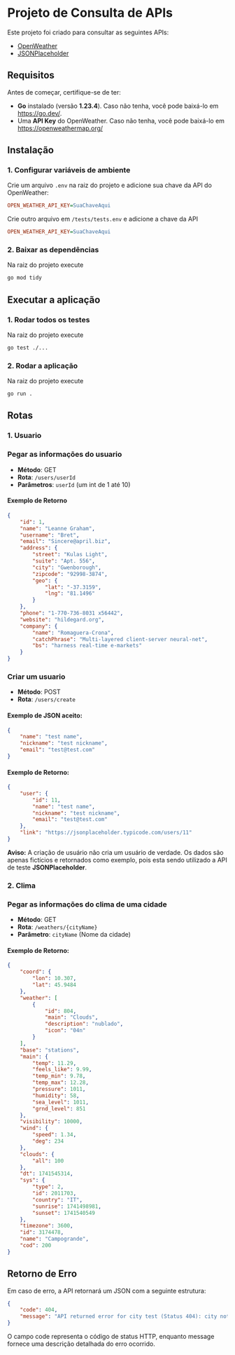 # Projeto de Consulta de APIs

Este projeto foi criado para consultar as seguintes APIs:

- [OpenWeather](https://openweathermap.org/)
- [JSONPlaceholder](https://jsonplaceholder.typicode.com/)

## Requisitos

Antes de começar, certifique-se de ter:

- **Go** instalado (versão **1.23.4**).
Caso não tenha, você pode baixá-lo em https://go.dev/.
- Uma **API Key** do OpenWeather.
Caso não tenha, você pode baixá-lo em https://openweathermap.org/

## Instalação

### 1. Configurar variáveis de ambiente

Crie um arquivo `.env` na raiz do projeto e adicione sua chave da API do OpenWeather:

```ini
OPEN_WEATHER_API_KEY=SuaChaveAqui
```
Crie outro arquivo em `/tests/tests.env` e adicione a chave da API
```ini
OPEN_WEATHER_API_KEY=SuaChaveAqui
```

### 2. Baixar as dependências

Na raiz do projeto execute

```bash
go mod tidy
```

## Executar a aplicação

### 1. Rodar todos os testes

Na raiz do projeto execute

```bash
go test ./...
```

### 2. Rodar a aplicação

Na raiz do projeto execute

```bash
go run .
```

## Rotas

### 1. Usuario

### Pegar as informações do usuario

- **Método**: GET
- **Rota**: `/users/userId` 
- **Parâmetros**: `userId` (um int de 1 até 10)
 
#### Exemplo de Retorno

```json
{
    "id": 1,
    "name": "Leanne Graham",
    "username": "Bret",
    "email": "Sincere@april.biz",
    "address": {
        "street": "Kulas Light",
        "suite": "Apt. 556",
        "city": "Gwenborough",
        "zipcode": "92998-3874",
        "geo": {
            "lat": "-37.3159",
            "lng": "81.1496"
        }
    },
    "phone": "1-770-736-8031 x56442",
    "website": "hildegard.org",
    "company": {
        "name": "Romaguera-Crona",
        "catchPhrase": "Multi-layered client-server neural-net",
        "bs": "harness real-time e-markets"
    }
}
```

### Criar um usuario

- **Método**: POST
- **Rota**: `/users/create`

#### Exemplo de JSON aceito:

```json
{
    "name": "test name",
    "nickname": "test nickname",
    "email": "test@test.com"
}
```

#### Exemplo de Retorno:

```json
{
    "user": {
        "id": 11,
        "name": "test name",
        "nickname": "test nickname",
        "email": "test@test.com"
    },
    "link": "https://jsonplaceholder.typicode.com/users/11"
}
```

**Aviso:** A criação de usuário não cria um usuário de verdade. Os dados são apenas fictícios e retornados como exemplo, pois esta sendo utilizado a API de teste **JSONPlaceholder**.

### 2. Clima

### Pegar as informações do clima de uma cidade

- **Método**: GET
- **Rota**: `/weathers/{cityName}`
- **Parâmetro**: `cityName` (Nome da cidade)

#### Exemplo de Retorno:

```json
{
    "coord": {
        "lon": 10.307,
        "lat": 45.9484
    },
    "weather": [
        {
            "id": 804,
            "main": "Clouds",
            "description": "nublado",
            "icon": "04n"
        }
    ],
    "base": "stations",
    "main": {
        "temp": 11.29,
        "feels_like": 9.99,
        "temp_min": 9.78,
        "temp_max": 12.28,
        "pressure": 1011,
        "humidity": 58,
        "sea_level": 1011,
        "grnd_level": 851
    },
    "visibility": 10000,
    "wind": {
        "speed": 1.34,
        "deg": 234
    },
    "clouds": {
        "all": 100
    },
    "dt": 1741545314,
    "sys": {
        "type": 2,
        "id": 2011703,
        "country": "IT",
        "sunrise": 1741498981,
        "sunset": 1741540549
    },
    "timezone": 3600,
    "id": 3174478,
    "name": "Campogrande",
    "cod": 200
}
```

## Retorno de Erro

Em caso de erro, a API retornará um JSON com a seguinte estrutura:

```json
{
    "code": 404,
    "message": "API returned error for city test (Status 404): city not found"
}
```
O campo code representa o código de status HTTP, enquanto message fornece uma descrição detalhada do erro ocorrido.